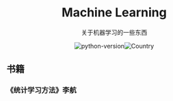 <h1 align="center">Machine Learning</h1>
<div align="center">
    关于机器学习的一些东西

![python-version](https://img.shields.io/badge/python-3.7-blue)![Country](https://img.shields.io/badge/country-China-red)



</div>

## 书籍

### 《统计学习方法》李航









## 



